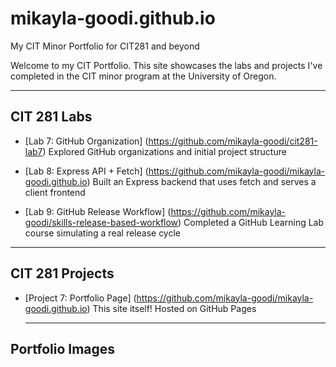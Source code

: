 # mikayla-goodi.github.io
My CIT Minor Portfolio for CIT281 and beyond

Welcome to my CIT Portfolio. This site showcases the labs and projects I've completed in the CIT minor program at the University of Oregon.

---
## CIT 281 Labs

- [Lab 7: GitHub Organization]
  (https://github.com/mikayla-goodi/cit281-lab7)
  Explored GitHub organizations and initial project structure

- [Lab 8: Express API + Fetch]
  (https://github.com/mikayla-goodi/mikayla-goodi.github.io)
  Built an Express backend that uses fetch and serves a client frontend

- [Lab 9: GitHub Release Workflow]
  (https://github.com/mikayla-goodi/skills-release-based-workflow)
  Completed a GitHub Learning Lab course simulating a real release cycle

---
## CIT 281 Projects

- [Project 7: Portfolio Page]
  (https://github.com/mikayla-goodi/mikayla-goodi.github.io)
  This site itself! Hosted on GitHub Pages

  ---
## Portfolio Images
